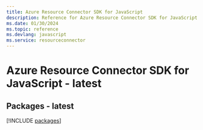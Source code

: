 ```yaml
---
title: Azure Resource Connector SDK for JavaScript
description: Reference for Azure Resource Connector SDK for JavaScript
ms.date: 01/30/2024
ms.topic: reference
ms.devlang: javascript
ms.service: resourceconnector
---
```

# Azure Resource Connector SDK for JavaScript - latest
## Packages - latest
[!INCLUDE [packages](resource-connector-index.md)]